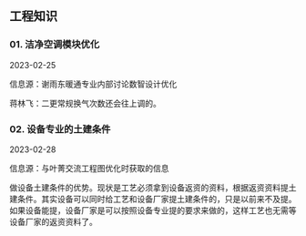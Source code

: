 ## 工程知识

### 01. 洁净空调模块优化

2023-02-25

信息源：谢雨东暖通专业内部讨论数智设计优化

蒋林飞：二更常规换气次数还会往上调的。

### 02. 设备专业的土建条件

2023-02-28

信息源：与叶菁交流工程图优化时获取的信息

做设备土建条件的优势。现状是工艺必须拿到设备返资的资料，根据返资资料提土建条件。其实设备可以同时给工艺和设备厂家提土建条件的，只是以前来不及提。如果设备能提，设备厂家是可以按照设备专业提的要求来做的，这样工艺也无需等设备厂家的返资资料了。








